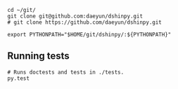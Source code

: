 ```
cd ~/git/
git clone git@github.com:daeyun/dshinpy.git
# git clone https://github.com/daeyun/dshinpy.git
```

```
export PYTHONPATH="$HOME/git/dshinpy/:${PYTHONPATH}"
```

## Running tests

```
# Runs doctests and tests in ./tests.
py.test
```
